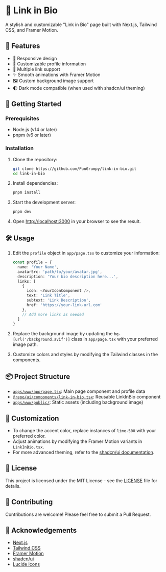 # 🔗 Link in Bio

A stylish and customizable "Link in Bio" page built with Next.js, Tailwind CSS, and Framer Motion.

## 🌟 Features

- 📱 Responsive design
- 🎨 Customizable profile information
- 🔗 Multiple link support
- ✨ Smooth animations with Framer Motion
- 🖼️ Custom background image support
- 🌓 Dark mode compatible (when used with shadcn/ui theming)

## 🚀 Getting Started

### Prerequisites

- Node.js (v14 or later)
- pnpm (v6 or later)

### Installation

1. Clone the repository:

   ```sh
   git clone https://github.com/PunGrumpy/link-in-bio.git
   cd link-in-bio
   ```

2. Install dependencies:

   ```sh
   pnpm install
   ```

3. Start the development server:

   ```sh
   pnpm dev
   ```

4. Open [http://localhost:3000](http://localhost:3000) in your browser to see the result.

## 🛠️ Usage

1. Edit the `profile` object in `app/page.tsx` to customize your information:

   ```typescript
   const profile = {
     name: 'Your Name',
     avatarSrc: 'path/to/your/avatar.jpg',
     description: 'Your bio description here...',
     links: [
       {
         icon: <YourIconComponent />,
         text: 'Link Title',
         subtext: 'Link Description',
         href: 'https://your-link-url.com'
       },
       // Add more links as needed
     ]
   }
   ```

2. Replace the background image by updating the `bg-[url('/background.avif')]` class in `app/page.tsx` with your preferred image path.

3. Customize colors and styles by modifying the Tailwind classes in the components.

## 📦 Project Structure

- [`apps/www/app/page.tsx`](/apps/www/app/page.tsx): Main page component and profile data
- [`@repo/ui/components/link-in-bio.tsx`](/packages/ui/src/components/link-in-bio.tsx): Reusable LinkInBio component
- [`apps/www/public/`](/apps/www/public/): Static assets (including background image)

## 🎨 Customization

- To change the accent color, replace instances of `lime-500` with your preferred color.
- Adjust animations by modifying the Framer Motion variants in `LinkInBio.tsx`.
- For more advanced theming, refer to the [shadcn/ui documentation](https://ui.shadcn.com/docs/theming).

## 📄 License

This project is licensed under the MIT License - see the [LICENSE](LICENSE) file for details.

## 🤝 Contributing

Contributions are welcome! Please feel free to submit a Pull Request.

## 🙏 Acknowledgements

- [Next.js](https://nextjs.org/)
- [Tailwind CSS](https://tailwindcss.com/)
- [Framer Motion](https://www.framer.com/motion/)
- [shadcn/ui](https://ui.shadcn.com/)
- [Lucide Icons](https://lucide.dev/)
